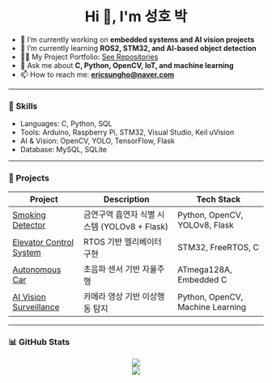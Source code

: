 <h1 align="center">Hi 👋, I'm 성호 박</h1>

- 🔭 I’m currently working on **embedded systems and AI vision projects**
- 🌱 I’m currently learning **ROS2, STM32, and AI-based object detection**
- 👨‍💻 My Project Portfolio: [See Repositories](https://github.com/SE0NGH0?tab=repositories)
- 💬 Ask me about **C, Python, OpenCV, IoT, and machine learning**
- 📫 How to reach me: **ericsungho@naver.com**

---

### 🧠 Skills
- Languages: C, Python, SQL
- Tools: Arduino, Raspberry Pi, STM32, Visual Studio, Keil uVision
- AI & Vision: OpenCV, YOLO, TensorFlow, Flask
- Database: MySQL, SQLite

---

### 🚀 Projects

| Project | Description | Tech Stack |
|--------|-------------|------------|
| [Smoking Detector](https://github.com/your-id/smoking-detection-yolo) | 금연구역 흡연자 식별 시스템 (YOLOv8 + Flask) | Python, OpenCV, YOLOv8, Flask |
| [Elevator Control System](https://github.com/your-id/elevator-rtos) | RTOS 기반 엘리베이터 구현 | STM32, FreeRTOS, C |
| [Autonomous Car](https://github.com/your-id/autonomous-car) | 초음파 센서 기반 자율주행 | ATmega128A, Embedded C |
| [AI Vision Surveillance](https://github.com/your-id/ai-vision-surveillance) | 카메라 영상 기반 이상행동 탐지 | Python, OpenCV, Machine Learning |

---

### 📊 GitHub Stats
<p align="center">
  <img src="https://github-readme-stats.vercel.app/api?username=your-id&show_icons=true&theme=tokyonight" />
  <br />
  <img src="https://github-readme-stats.vercel.app/api/top-langs/?username=your-id&layout=compact&theme=tokyonight" />
</p>
